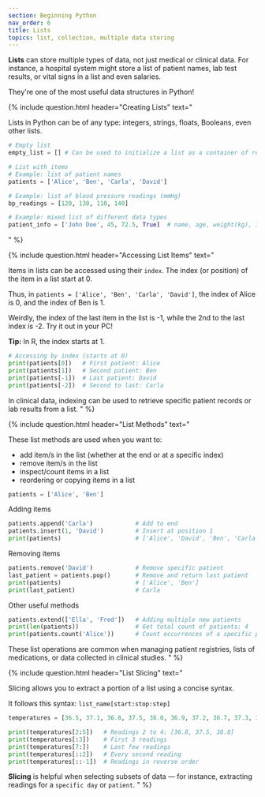 ```yaml
---
section: Beginning Python
nav_order: 6
title: Lists
topics: list, collection, multiple data storing
---
```


**Lists** can store multiple types of data, not just medical or clinical data. For instance, a hospital system might store a list of patient names, lab test results, or vital signs in a list and even salaries.

They're one of the most useful data structures in Python!

{% include question.html header="Creating Lists" text="

Lists in Python can be of any type: integers, strings, floats, Booleans, even other lists.

```python
# Empty list
empty_list = [] # Can be used to initialize a list as a container of results

# List with items
# Example: list of patient names
patients = ['Alice', 'Ben', 'Carla', 'David']

# Example: list of blood pressure readings (mmHg)
bp_readings = [120, 130, 110, 140]

# Example: mixed list of different data types
patient_info = ['John Doe', 45, 72.5, True]  # name, age, weight(kg), is_admitted
```
" %}

{% include question.html header="Accessing List Items" text="

Items in lists can be accessed using their ```index```. The index (or position) of the item in a list start at 0.

Thus, in ```patients = ['Alice', 'Ben', 'Carla', 'David']```, the index of Alice is 0, and the index of Ben is 1.

Weirdly, the index of the last item in the list is -1, while the 2nd to the last index is -2. Try it out in your PC!

**Tip:** In R, the index starts at 1.

```python
# Accessing by index (starts at 0)
print(patients[0])   # First patient: Alice
print(patients[1])   # Second patient: Ben
print(patients[-1])  # Last patient: David
print(patients[-2])  # Second to last: Carla
```

In clinical data, indexing can be used to retrieve specific patient records or lab results from a list.
" %}

{% include question.html header="List Methods" text="

These list methods are used when you want to:

- add item/s in the list (whether at the end or at a specific index)
- remove item/s in the list
- inspect/count items in a list
- reordering or copying items in a list

```python
patients = ['Alice', 'Ben']
```
Adding items

```python
patients.append('Carla')            # Add to end
patients.insert(1, 'David')         # Insert at position 1
print(patients)                     # ['Alice', 'David', 'Ben', 'Carla']
```
Removing items

```python
patients.remove('David')            # Remove specific patient
last_patient = patients.pop()       # Remove and return last patient
print(patients)                     # ['Alice', 'Ben']
print(last_patient)                 # Carla
```
Other useful methods

```python
patients.extend(['Ella', 'Fred'])   # Adding multiple new patients
print(len(patients))                # Get total count of patients: 4
print(patients.count('Alice'))      # Count occurrences of a specific patient: 1
```

These list operations are common when managing patient registries, lists of medications, or data collected in clinical studies.
" %}

{% include question.html header="List Slicing" text="

Slicing allows you to extract a portion of a list using a concise syntax.

It follows this syntax: ```list_name[start:stop:step]```

```python
temperatures = [36.5, 37.1, 36.8, 37.5, 38.0, 36.9, 37.2, 36.7, 37.3, 37.0]

print(temperatures[2:5])   # Readings 2 to 4: [36.8, 37.5, 38.0]
print(temperatures[:3])    # First 3 readings
print(temperatures[7:])    # Last few readings
print(temperatures[::2])   # Every second reading
print(temperatures[::-1])  # Readings in reverse order
```

**Slicing** is helpful when selecting subsets of data — for instance, extracting readings for a ```specific day``` or ```patient```.
" %}
